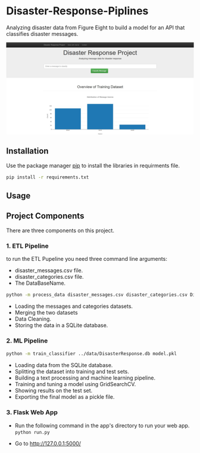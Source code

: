 # Disaster-Response-Piplines
Analyzing disaster data from Figure Eight to build a model for an API that classifies disaster messages.

![app](/app/app.jpg)

## Installation

Use the package manager [pip](https://pip.pypa.io/en/stable/) to install the libraries in requirments file.

```bash
pip install -r requirements.txt
```

## Usage



## Project Components

There are three components on this project. 
### 1. ETL Pipeline
to run the ETL Pupeline you need  three command line arguments:
- disaster_messages.csv file.
- disaster_categories.csv file.
- The DataBaseName.
```bash
python -m process_data disaster_messages.csv disaster_categories.csv DisasterResponse
```

   - Loading the messages and categories datasets.
   - Merging the two datasets
   - Data Cleaning.
   - Storing the data in a SQLite database.

### 2. ML Pipeline
```bash
python -m train_classifier ../data/DisasterResponse.db model.pkl
```
   - Loading data from the SQLite database.
   - Splitting the dataset into training and test sets.
   - Building a text processing and machine learning pipeline.
   - Training and tuning a model using GridSearchCV.
   - Showing results on the test set.
   - Exporting the final model as a pickle file.


### 3. Flask Web App
- Run the following command in the app's directory to run your web app.
    `python run.py`

- Go to http://127.0.0.1:5000/


